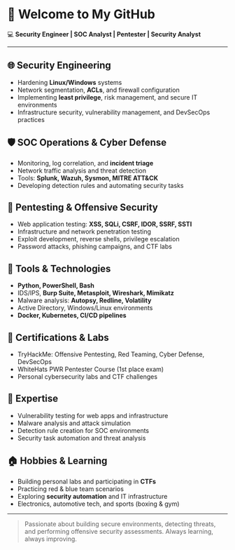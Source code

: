 # 👋 Welcome to My GitHub

💻 **Security Engineer | SOC Analyst | Pentester | Security Analyst**

---

## 🌐 Security Engineering
- Hardening **Linux/Windows** systems  
- Network segmentation, **ACLs**, and firewall configuration  
- Implementing **least privilege**, risk management, and secure IT environments  
- Infrastructure security, vulnerability management, and DevSecOps practices  

## 🛡 SOC Operations & Cyber Defense
- Monitoring, log correlation, and **incident triage**  
- Network traffic analysis and threat detection  
- Tools: **Splunk, Wazuh, Sysmon, MITRE ATT&CK**  
- Developing detection rules and automating security tasks  

## 🎯 Pentesting & Offensive Security
- Web application testing: **XSS, SQLi, CSRF, IDOR, SSRF, SSTI**  
- Infrastructure and network penetration testing  
- Exploit development, reverse shells, privilege escalation  
- Password attacks, phishing campaigns, and CTF labs  

## 🧰 Tools & Technologies
- **Python, PowerShell, Bash**  
- IDS/IPS, **Burp Suite, Metasploit, Wireshark, Mimikatz**  
- Malware analysis: **Autopsy, Redline, Volatility**  
- Active Directory, Windows/Linux environments  
- **Docker, Kubernetes, CI/CD pipelines**  

## 📜 Certifications & Labs
- TryHackMe: Offensive Pentesting, Red Teaming, Cyber Defense, DevSecOps  
- WhiteHats PWR Pentester Course (1st place exam)  
- Personal cybersecurity labs and CTF challenges  

## 🔬 Expertise
- Vulnerability testing for web apps and infrastructure  
- Malware analysis and attack simulation  
- Detection rule creation for SOC environments  
- Security task automation and threat analysis  

## 🏠 Hobbies & Learning
- Building personal labs and participating in **CTFs**  
- Practicing red & blue team scenarios  
- Exploring **security automation** and IT infrastructure  
- Electronics, automotive tech, and sports (boxing & gym)

---

> Passionate about building secure environments, detecting threats, and performing offensive security assessments. Always learning, always improving.
